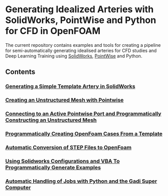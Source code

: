 # Generating Idealized Arteries with SolidWorks, PointWise and Python for CFD in OpenFOAM

The current repository contains examples and tools for creating a pipeline
for semi-automatically generating idealised arteries for CFD studies
and Deep Learning Training using [SolidWorks](https://www.solidworks.com/),
[PointWise](https://www.pointwise.com/) and Python.

## Contents

### [Generating a Simple Template Artery in SolidWorks](./docs/00_generating_a_ideal_artery_in_solidworks.md)

### [Creating an Unstructured Mesh with Pointwise](./docs/01_generating_an_unsctructured_mesh_for_CFD_in_solidworks.md)

### [Connecting to an Active Pointwise Port and Programmatically Constructing an Unstructured Mesh](./docs/02_convert_step_to_openfoam_with_pointwise_python_api.ipynb)

### [Programmatically Creating OpenFoam Cases From a Template](./docs/03_programatically_creating_openfoam_cases_from_a_template.ipynb)

### [Automatic Conversion of STEP Files to OpenFoam](./docs/04_automatically_convert_step_files_to_openfoam_with_an_observer.ipynb)

### [Using Solidworks Configurations and VBA To Programmatically Generate Examples](./docs/05_using_solidworks_configurations_and_vba_to_programatically_generate_examples.md)

### [Automatic Handling of Jobs with Python and the Gadi Super Computer](./docs/06_automatic_handling_of_super_computer_jobs_with_python.ipynb)
